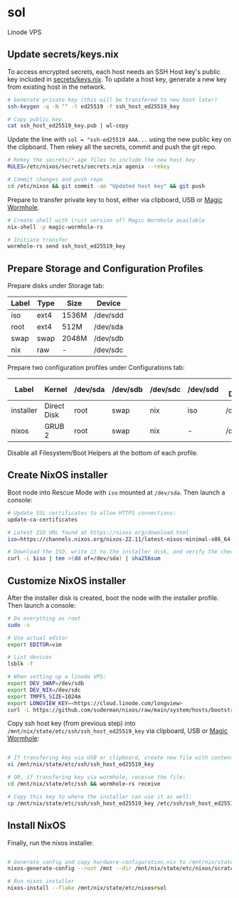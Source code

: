 # sol

Linode VPS

## Update secrets/keys.nix

To access encrypted secrets, each host needs an SSH Host key's public key
included in [secrets/keys.nix](https://github.com/suderman/nixos/blob/main/secrets/keys.nix). 
To update a host key, generate a new key from existing host in the network.

```zsh
# Generate private key (this will be transfered to new host later)
ssh-keygen -q -N "" -t ed25519 -f ssh_host_ed25519_key

# Copy public key
cat ssh_host_ed25519_key.pub | wl-copy 
```

Update the line with `sol = "ssh-ed25519 AAA...` using the new public key on the clipboard. 
Then rekey all the secrets, commit and push the git repo.

```zsh
# Rekey the secrets/*.age files to include the new host key
RULES=/etc/nixos/secrets/secrets.nix agenix --rekey

# Commit changes and push repo
cd /etc/nixos && git commit -am "Updated host key" && git push
```

Prepare to transfer private key to host, either via clipboard, USB or [Magic Wormhole](https://search.nixos.org/packages?channel=22.11&show=magic-wormhole-rs&from=0&size=50&sort=relevance&type=packages&query=magic+wormhole).

```zsh
# Create shell with (rust version of) Magic Wormhole available
nix-shell -p magic-wormhole-rs

# Initiate transfer
wormhole-rs send ssh_host_ed25519_key
```

## Prepare Storage and Configuration Profiles

Prepare disks under Storage tab:

| Label  | Type    | Size  | Device   |
| ------ | ------- | ----- | -------- |
| iso    | ext4    | 1536M | /dev/sdd |
| root   | ext4    | 512M  | /dev/sda |
| swap   | swap    | 2048M | /dev/sdb |
| nix    | raw     | -     | /dev/sdc |

Prepare two configuration profiles under Configurations tab:

| Label     | Kernel      | /dev/sda | /dev/sdb | /dev/sdc | /dev/sdd | Root Device |
| --------- | ----------- | -------- | -------- | -------- | -------- | ----------- |
| installer | Direct Disk | root     | swap     | nix      | iso      | /dev/sdd    |
| nixos     | GRUB 2      | root     | swap     | nix      | -        | /dev/sda    |

Disable all Filesystem/Boot Helpers at the bottom of each profile.

## Create NixOS installer

Boot node into Rescue Mode with `iso` mounted at `/dev/sda`. Then launch a console:

```zsh
# Update SSL certificates to allow HTTPS connections:
update-ca-certificates

# Latest ISO URL found at https://nixos.org/download.html
iso=https://channels.nixos.org/nixos-22.11/latest-nixos-minimal-x86_64-linux.iso

# Download the ISO, write it to the installer disk, and verify the checksum:
curl -L $iso | tee >(dd of=/dev/sda) | sha256sum
```

## Customize NixOS installer

After the installer disk is created, boot the node with the installer profile. Then launch a console:

```zsh
# Do everything as root
sudo -s

# Use actual editor
export EDITOR=vim

# List devices
lsblk -f

# When setting up a linode VPS:
export DEV_SWAP=/dev/sdb 
export DEV_NIX=/dev/sdc 
export TMPFS_SIZE=1024m
export LONGVIEW_KEY=<https://cloud.linode.com/longview>
curl -L https://github.com/suderman/nixos/raw/main/system/hosts/bootstrap.sh | sh
```

Copy ssh host key (from previous step) into `/mnt/nix/state/etc/ssh/ssh_host_ed25519_key` via clipboard, USB or [Magic Wormhole](https://search.nixos.org/packages?channel=22.11&show=magic-wormhole-rs&from=0&size=50&sort=relevance&type=packages&query=magic+wormhole):

```zsh

# If transfering key via USB or clipboard, create new file with contents:
vi /mnt/nix/state/etc/ssh/ssh_host_ed25519_key

# OR, if transfering key via wormhole, receive the file:
cd /mnt/nix/state/etc/ssh && wormhole-rs receive

# Copy this key to where the installer can use it as well:
cp /mnt/nix/state/etc/ssh/ssh_host_ed25519_key /etc/ssh/ssh_host_ed25519_key
```

## Install NixOS

Finally, run the nixos installer.

```zsh

# Generate config and copy hardware-configuration.nix to /mnt/nix/state/etc/nixos/nixos/hosts/sol/hardware-configuration.nix
nixos-generate-config --root /mnt --dir /mnt/nix/state/etc/nixos/scratch

# Run nixos installer
nixos-install --flake /mnt/nix/state/etc/nixos#sol
```
